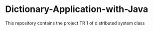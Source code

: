 # Dictionary-Application-with-Java
This repository contains the project TR 1 of distributed system class 
